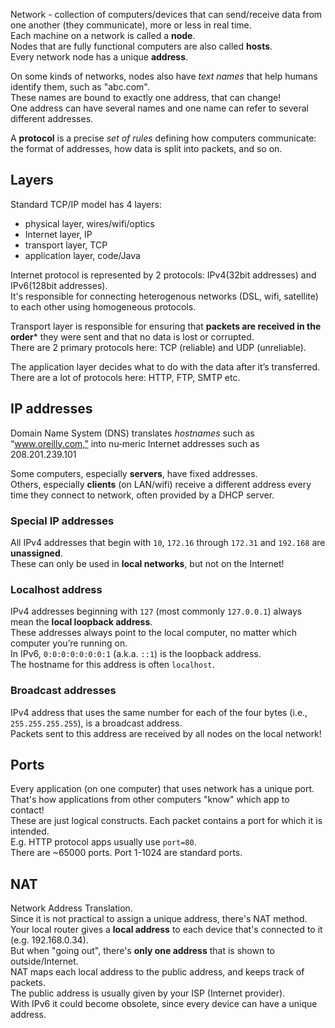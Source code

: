 



Network - collection of computers/devices that can send/receive data from one another (they communicate), more or less in real time.  
Each machine on a network is called a **node**.  
Nodes that are fully functional computers are also called
**hosts**.  
Every network node has a unique **address**. 

On some kinds of networks, nodes also have *text names* that help humans identify them, such as "abc.com".  
These names are bound to exactly one address, that can change!  
One address can have several names and one name can refer to several different addresses. 

A **protocol** is a precise *set of rules* defining how computers communicate: the format of addresses, how data is split into packets, and so on. 

## Layers
Standard TCP/IP model has 4 layers:
- physical layer, wires/wifi/optics
- Internet layer, IP
- transport layer, TCP
- application layer, code/Java

Internet protocol is represented by 2 protocols: IPv4(32bit addresses) and IPv6(128bit addresses).  
It's responsible for connecting heterogenous networks (DSL, wifi, satellite) to each other using homogeneous protocols.

Transport layer is responsible for ensuring that **packets are received in the order*** they were sent and that no data is lost or corrupted.  
There are 2 primary protocols here: TCP (reliable) and UDP (unreliable).

The application layer decides what to do with the data after it’s transferred.  
There are a lot of protocols here: HTTP, FTP, SMTP etc.




## IP addresses

Domain Name System (DNS) translates *hostnames* such as “www.oreilly.com,” into nu‐meric Internet addresses such as 208.201.239.101

Some computers, especially **servers**, have fixed  addresses.  
Others, especially **clients** (on LAN/wifi) receive a different address every time they connect to network, often provided by a DHCP server.

### Special IP addresses
All IPv4 addresses that begin with `10`,
`172.16` through `172.31` and `192.168` are **unassigned**.  
These can only be used in **local networks**, but not on the Internet!

### Localhost address
IPv4 addresses beginning with `127` (most commonly `127.0.0.1`) always mean the **local loopback address**.  
These addresses always point to the local computer, no matter which computer you’re running on.  
In IPv6, `0:0:0:0:0:0:0:1` (a.k.a. `::1`) is the loopback address.   
The hostname for this address is often `localhost`.

### Broadcast addresses
IPv4 address that uses the same number for each of the four bytes (i.e., `255.255.255.255`), is a broadcast address.  
Packets sent to this address are received by all nodes on the local network!


## Ports

Every application (on one computer) that uses network has a unique port.  
That's how applications from other computers "know" which app to contact!  
These are just logical constructs. Each packet contains a port for which it is intended.  
E.g. HTTP protocol apps usually use `port=80`.  
There are ~65000 ports. Port 1-1024 are standard ports.

## NAT
Network Address Translation.  
Since it is not practical to assign a unique address, there's NAT method.  
Your local router gives a **local address** to each device that's connected to it (e.g. 192.168.0.34).  
But when "going out", there's **only one address** that is shown to outside/Internet.  
NAT maps each local address to the public address, and keeps track of packets.  
The public address is usually given by your ISP (Internet provider).  
With IPv6 it could become obsolete, since every device can have a unique address.










